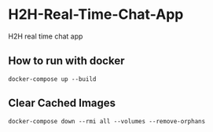 # H2H-Real-Time-Chat-App

H2H real time chat app

## How to run with docker

    docker-compose up --build

## Clear Cached Images

    docker-compose down --rmi all --volumes --remove-orphans
